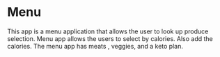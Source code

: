 # Menu
This app is a menu application that allows the user to look up produce selection.
Menu app allows the users to select by calories.
Also add the calories.
The menu app has meats , veggies, and a keto plan.
